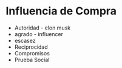 # Influencia de Compra
- Autoridad - elon musk
- agrado - influencer
- escasez
- Reciprocidad
- Compromisos
- Prueba Social